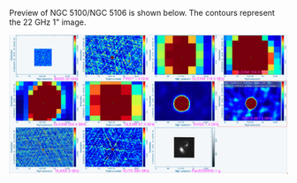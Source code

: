 Preview of NGC 5100/NGC 5106 is shown below. The contours represent the 22 GHz 1" image. 

![NGC5100.png](NGC5100.png "NGC5100")

